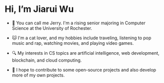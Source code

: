 # Hi, I’m Jiarui Wu

- 👋 You can call me Jerry. I'm a rising senior majoring in Computer Science at the University of Rochester.

- 🐱 I'm a cat lover, and my hobbies include traveling, listening to pop music and rap, watching movies, and playing video games.

- 🔍 My interests in CS topics are artificial intelligence, web development, blockchain, and cloud computing.

- 🌱 I hope to contribute to some open-source projects and also develop more of my own projects.
